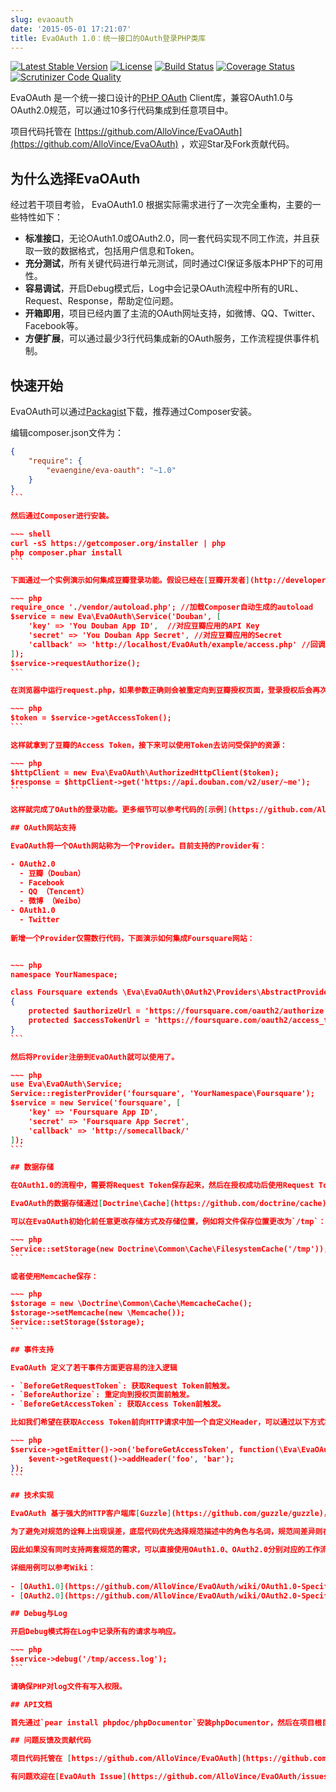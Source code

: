 ```yaml
---
slug: evaoauth
date: '2015-05-01 17:21:07'
title: EvaOAuth 1.0：统一接口的OAuth登录PHP类库
---
```


[![Latest Stable Version](https://poser.pugx.org/evaengine/eva-oauth/v/stable.svg)](https://packagist.org/packages/evaengine/eva-oauth)
[![License](https://poser.pugx.org/evaengine/eva-oauth/license.svg)](https://packagist.org/packages/evaengine/eva-oauth)
[![Build Status](https://travis-ci.org/AlloVince/EvaOAuth.svg?branch=feature%2Frefactoring)](https://travis-ci.org/AlloVince/EvaOAuth)
[![Coverage Status](https://coveralls.io/repos/AlloVince/EvaOAuth/badge.svg?branch=master)](https://coveralls.io/r/AlloVince/EvaOAuth?branch=master)
[![Scrutinizer Code Quality](https://scrutinizer-ci.com/g/AlloVince/EvaOAuth/badges/quality-score.png?b=master)](https://scrutinizer-ci.com/g/AlloVince/EvaOAuth/?branch=master)

EvaOAuth 是一个统一接口设计的[PHP OAuth](http://avnpc.com/pages/evaoauth) Client库，兼容OAuth1.0与OAuth2.0规范，可以通过10多行代码集成到任意项目中。

项目代码托管在 [https://github.com/AlloVince/EvaOAuth](https://github.com/AlloVince/EvaOAuth) ，欢迎Star及Fork贡献代码。

## 为什么选择EvaOAuth 

经过若干项目考验， EvaOAuth1.0 根据实际需求进行了一次完全重构，主要的一些特性如下：

- **标准接口**，无论OAuth1.0或OAuth2.0，同一套代码实现不同工作流，并且获取一致的数据格式，包括用户信息和Token。  
- **充分测试**，所有关键代码进行单元测试，同时通过CI保证多版本PHP下的可用性。 
- **容易调试**，开启Debug模式后，Log中会记录OAuth流程中所有的URL、Request、Response，帮助定位问题。
- **开箱即用**，项目已经内置了主流的OAuth网址支持，如微博、QQ、Twitter、Facebook等。
- **方便扩展**，可以通过最少3行代码集成新的OAuth服务，工作流程提供事件机制。 

## 快速开始

EvaOAuth可以通过[Packagist](https://packagist.org/packages/evaengine/eva-oauth)下载，推荐通过Composer安装。

编辑composer.json文件为：

~~~ json
{
    "require": {
        "evaengine/eva-oauth": "~1.0"
    }
}
```

然后通过Composer进行安装。

~~~ shell
curl -sS https://getcomposer.org/installer | php
php composer.phar install
```

下面通过一个实例演示如何集成豆瓣登录功能。假设已经在[豆瓣开发者](http://developers.douban.com)创建好一个应用。准备一个request.php如下：

~~~ php
require_once './vendor/autoload.php'; //加载Composer自动生成的autoload
$service = new Eva\EvaOAuth\Service('Douban', [
    'key' => 'You Douban App ID',  //对应豆瓣应用的API Key
    'secret' => 'You Douban App Secret', //对应豆瓣应用的Secret
    'callback' => 'http://localhost/EvaOAuth/example/access.php' //回调地址
]);
$service->requestAuthorize();
```

在浏览器中运行request.php，如果参数正确则会被重定向到豆瓣授权页面，登录授权后会再次重定向回我们设置的`callback`。因此再准备好access.php文件：

~~~ php
$token = $service->getAccessToken();
```

这样就拿到了豆瓣的Access Token，接下来可以使用Token去访问受保护的资源：

~~~ php
$httpClient = new Eva\EvaOAuth\AuthorizedHttpClient($token);
$response = $httpClient->get('https://api.douban.com/v2/user/~me');
```
 
这样就完成了OAuth的登录功能。更多细节可以参考代码的[示例](https://github.com/AlloVince/EvaOAuth/tree/master/examples)以及[Wiki](https://github.com/AlloVince/EvaOAuth/wiki)页面。

## OAuth网站支持

EvaOAuth将一个OAuth网站称为一个Provider。目前支持的Provider有：

- OAuth2.0
  - 豆瓣（Douban）
  - Facebook
  - QQ （Tencent）
  - 微博 （Weibo）
- OAuth1.0
  - Twitter
  
新增一个Provider仅需数行代码，下面演示如何集成Foursquare网站：


~~~ php
namespace YourNamespace;

class Foursquare extends \Eva\EvaOAuth\OAuth2\Providers\AbstractProvider
{
    protected $authorizeUrl = 'https://foursquare.com/oauth2/authorize';
    protected $accessTokenUrl = 'https://foursquare.com/oauth2/access_token';
}
```

然后将Provider注册到EvaOAuth就可以使用了。

~~~ php
use Eva\EvaOAuth\Service;
Service::registerProvider('foursquare', 'YourNamespace\Foursquare');
$service = new Service('foursquare', [
    'key' => 'Foursquare App ID',
    'secret' => 'Foursquare App Secret',
    'callback' => 'http://somecallback/'
]);
```

## 数据存储

在OAuth1.0的流程中，需要将Request Token保存起来，然后在授权成功后使用Request Token换取Access Token。因此需要数据存储功能。

EvaOAuth的数据存储通过[Doctrine\Cache](https://github.com/doctrine/cache)实现。默认情况下EvaOAuth会将数据保存为本地文件，保存路径为`EvaOAuth/tmp`。

可以在EvaOAuth初始化前任意更改存储方式及存储位置，例如将文件保存位置更改为`/tmp`：

~~~ php
Service::setStorage(new Doctrine\Common\Cache\FilesystemCache('/tmp'));
```

或者使用Memcache保存：

~~~ php
$storage = new \Doctrine\Common\Cache\MemcacheCache();
$storage->setMemcache(new \Memcache());
Service::setStorage($storage);
```

## 事件支持

EvaOAuth 定义了若干事件方面更容易的注入逻辑

- `BeforeGetRequestToken`: 获取Request Token前触发。
- `BeforeAuthorize`: 重定向到授权页面前触发。
- `BeforeGetAccessToken`: 获取Access Token前触发。

比如我们希望在获取Access Token前向HTTP请求中加一个自定义Header，可以通过以下方式实现：

~~~ php
$service->getEmitter()->on('beforeGetAccessToken', function(\Eva\EvaOAuth\Events\BeforeGetAccessToken $event) {
    $event->getRequest()->addHeader('foo', 'bar');
});
```

## 技术实现

EvaOAuth 基于强大的HTTP客户端库[Guzzle](https://github.com/guzzle/guzzle)，并通过OOP方式对OAuth规范进行了完整的描述。

为了避免对规范的诠释上出现误差，底层代码优先选择规范描述中的角色与名词，规范间差异则在上层代码中统一。

因此如果没有同时支持两套规范的需求，可以直接使用OAuth1.0、OAuth2.0分别对应的工作流。

详细用例可以参考Wiki：
 
- [OAuth1.0](https://github.com/AlloVince/EvaOAuth/wiki/OAuth1.0-Specification-Implementation)
- [OAuth2.0](https://github.com/AlloVince/EvaOAuth/wiki/OAuth2.0-Specification-Implementation)

## Debug与Log

开启Debug模式将在Log中记录所有的请求与响应。

~~~ php
$service->debug('/tmp/access.log');
```

请确保PHP对log文件有写入权限。

## API文档

首先通过`pear install phpdoc/phpDocumentor`安装phpDocumentor，然后在项目根目录下运行`phpdoc`，会在`docs/`下生成API文档。

## 问题反馈及贡献代码

项目代码托管在 [https://github.com/AlloVince/EvaOAuth](https://github.com/AlloVince/EvaOAuth) ，欢迎Star及Fork贡献代码。

有问题欢迎在[EvaOAuth Issue](https://github.com/AlloVince/EvaOAuth/issues)提出。


